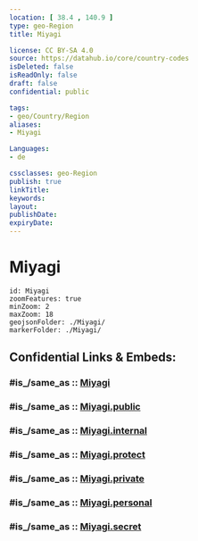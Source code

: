 ```yaml
---
location: [ 38.4 , 140.9 ] 
type: geo-Region
title: Miyagi

license: CC BY-SA 4.0
source: https://datahub.io/core/country-codes
isDeleted: false
isReadOnly: false
draft: false
confidential: public

tags:
- geo/Country/Region
aliases:
- Miyagi

Languages:
- de

cssclasses: geo-Region
publish: true
linkTitle: 
keywords: 
layout: 
publishDate: 
expiryDate: 
---
```


# Miyagi

```leaflet
id: Miyagi
zoomFeatures: true 
minZoom: 2 
maxZoom: 18
geojsonFolder: ./Miyagi/
markerFolder: ./Miyagi/
```


## Confidential Links & Embeds: 

### #is_/same_as :: [Miyagi](/_Standards/Earth/Continent/Asia/Asia~East/Japan/Regions~Japan/Tōhoku/prefectures~Tōhoku/Miyagi.md) 

### #is_/same_as :: [Miyagi.public](/_public/Earth/Continent/Asia/Asia~East/Japan/Regions~Japan/Tōhoku/prefectures~Tōhoku/Miyagi.public.md) 

### #is_/same_as :: [Miyagi.internal](/_internal/Earth/Continent/Asia/Asia~East/Japan/Regions~Japan/Tōhoku/prefectures~Tōhoku/Miyagi.internal.md) 

### #is_/same_as :: [Miyagi.protect](/_protect/Earth/Continent/Asia/Asia~East/Japan/Regions~Japan/Tōhoku/prefectures~Tōhoku/Miyagi.protect.md) 

### #is_/same_as :: [Miyagi.private](/_private/Earth/Continent/Asia/Asia~East/Japan/Regions~Japan/Tōhoku/prefectures~Tōhoku/Miyagi.private.md) 

### #is_/same_as :: [Miyagi.personal](/_personal/Earth/Continent/Asia/Asia~East/Japan/Regions~Japan/Tōhoku/prefectures~Tōhoku/Miyagi.personal.md) 

### #is_/same_as :: [Miyagi.secret](/_secret/Earth/Continent/Asia/Asia~East/Japan/Regions~Japan/Tōhoku/prefectures~Tōhoku/Miyagi.secret.md)

